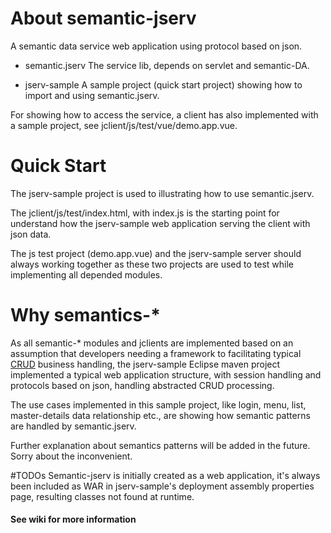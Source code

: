 # About semantic-jserv
A semantic data service web application using protocol based on json.

- semantic.jserv
The service lib, depends on servlet and semantic-DA.

- jserv-sample
A sample project (quick start project) showing how to import and using semantic.jserv.

For showing how to access the service, a client has also implemented with a sample project, see jclient/js/test/vue/demo.app.vue.

# Quick Start
The jserv-sample project is used to illustrating how to use semantic.jserv.

The jclient/js/test/index.html, with index.js is the starting point for understand how the jserv-sample web application serving the client with json data.

The js test project (demo.app.vue) and the jserv-sample server should always working together as these two projects are used to test while implementing all depended modules.

# Why semantics-*
As all semantic-* modules and jclients are implemented based on an assumption that developers needing a framework to facilitating typical [CRUD](https://en.wikipedia.org/wiki/Create,_read,_update_and_delete) business handling, the jserv-sample Eclipse maven project implemented a typical web application structure, with session handling and protocols based on json, handling abstracted CRUD processing. 

The use cases implemented in this sample project, like login, menu, list, master-details data relationship etc., are showing how semantic patterns are handled by semantic.jserv.

Further explanation about semantics patterns will be added in the future. Sorry about the inconvenient.

#TODOs
Semantic-jserv is initially created as a web application, it's always been included as WAR in jserv-sample's deployment assembly properties page, resulting classes not found at runtime.
   
#### See wiki for more information

